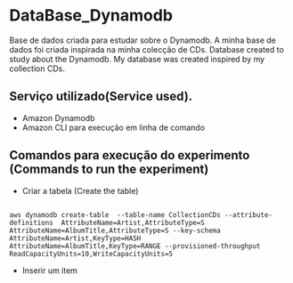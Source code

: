 # DataBase_Dynamodb

Base de dados criada para estudar sobre o Dynamodb. A minha base de dados foi criada inspirada na minha colecção de CDs.
Database created to study about the Dynamodb. My database was created inspired by my collection CDs.


## Serviço utilizado(Service used).

- Amazon Dynamodb
- Amazon CLI para execução em linha de comando

## Comandos para execução do experimento (Commands to run the experiment)

- Criar a tabela (Create the table)

```

aws dynamodb create-table  --table-name CollectionCDs --attribute-definitions  AttributeName=Artist,AttributeType=S   AttributeName=AlbumTitle,AttributeType=S --key-schema AttributeName=Artist,KeyType=HASH AttributeName=AlbumTitle,KeyType=RANGE --provisioned-throughput ReadCapacityUnits=10,WriteCapacityUnits=5

```

- Inserir um item

```


